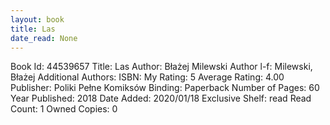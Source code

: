 ```yaml
---
layout: book
title: Las
date_read: None
---
```


Book Id: 44539657
Title: Las
Author: Błażej Milewski
Author l-f: Milewski, Błażej
Additional Authors: 
ISBN: 
My Rating: 5
Average Rating: 4.00
Publisher: Poliki Pełne Komiksów
Binding: Paperback
Number of Pages: 60
Year Published: 2018
Date Added: 2020/01/18
Exclusive Shelf: read
Read Count: 1
Owned Copies: 0

